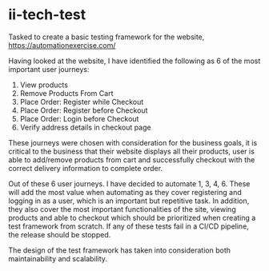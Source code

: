 # ii-tech-test
Tasked to create a basic testing framework for the website, https://automationexercise.com/

Having looked at the website, I have identified the following as 6 of the most important user journeys:

  1. View products
  2. Remove Products From Cart
  3. Place Order: Register while Checkout
  4. Place Order: Register before Checkout
  5. Place Order: Login before Checkout
  6. Verify address details in checkout page

These journeys were chosen with consideration for the business goals, it is critical to the business that their website displays all their products, user is able to add/remove products from cart and successfully checkout with the correct delivery information to complete order. 

Out of these 6 user journeys. I have decided to automate 1, 3, 4, 6. These will add the most value when automating as they cover registering and logging in as a user, which is an important but repetitive task. In addition, they also cover the most important functionalities of the site, viewing products and able to checkout which should be prioritized when creating a test framework from scratch. If any of these tests fail in a CI/CD pipeline, the release should be stopped. 

The design of the test framework has taken into consideration both maintainability and scalability. 
